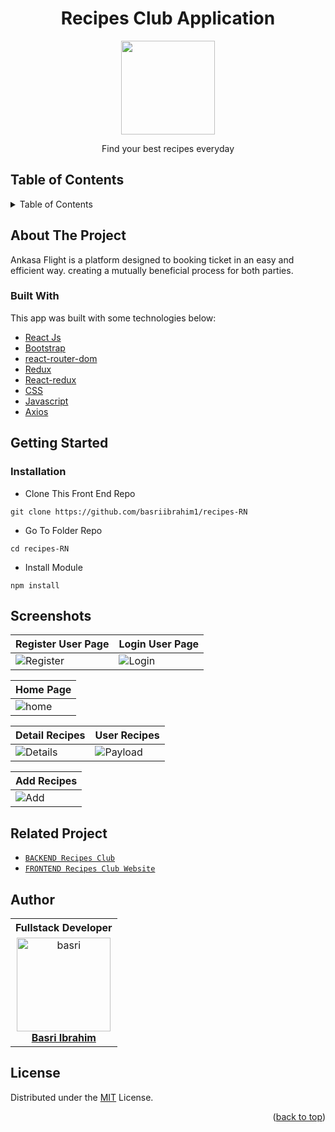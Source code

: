 <h1 align="center">Recipes Club Application</h1>

<p align="center">
  <img height="150" src="https://github.com/basriibrahim1/recipes-RN/blob/main/src/ss/logo.PNG"  />
</p>
 <p align="center">
    Find your best recipes everyday
  </p>

<!-- TABLE OF CONTENTS -->

## Table of Contents

<details>
  <summary>Table of Contents</summary>
  <ol>
    <li><a href="https://drive.google.com/drive/folders/1MVHqKVnxt7-O7ZAekB2zj9HAIYLRn8QT?usp=sharing">Download Apk</a></li>
    <li>
      <a href="#about-the-project">About The Project</a>
      <ul>
        <li><a href="#built-with">Built with</a></li>
      </ul>
    </li>
    <li>
      <a href="#getting-started">Getting Started</a>
      <ul>
        <li><a href="#installation">Installation</a></li>
      </ul>
    </li>
    <li><a href="#screenshots">Screenshots</a></li>
    <li><a href="#related-project">Related Project</a></li>
    <li><a href="#author">Author</a></li>
    <li><a href="#license">License</a></li>
  </ol>
</details>

## About The Project

Ankasa Flight is a platform designed to booking ticket in an easy and efficient way. creating a mutually beneficial process for both parties.

### Built With

This app was built with some technologies below:

- [React Js](https://reactjs.org)
- [Bootstrap](https://www.npmjs.com/package/bootstrap)
- [react-router-dom](https://www.npmjs.com/package/react-router-dom)
- [Redux](https://www.npmjs.com/package/redux)
- [React-redux](https://www.npmjs.com/package/react-redux)
- [CSS](https://developer.mozilla.org/en-US/docs/Web/CSS?retiredLocale=id)
- [Javascript](https://www.javascript.com/)
- [Axios](https://axios-http.com/)

<!-- GETTING STARTED -->

## Getting Started

### Installation

- Clone This Front End Repo

```
git clone https://github.com/basriibrahim1/recipes-RN
```

- Go To Folder Repo

```
cd recipes-RN
```

- Install Module

```
npm install
```

## Screenshots

|Register User Page| Login User Page | 
| ------------ | ------------|
![Register](https://github.com/basriibrahim1/recipes-RN/blob/main/src/ss/register.PNG "Register Pekerja Page") | ![Login](https://github.com/basriibrahim1/recipes-RN/blob/main/src/ss/login.PNG "Login Page")
                                                                        
| Home Page |
 ------------- |
![home](https://github.com/basriibrahim1/recipes-RN/blob/main/src/ss/home.PNG) |

| Detail Recipes | User Recipes |
| ------------- | ----------- |
| ![Details](https://github.com/basriibrahim1/recipes-RN/blob/main/src/ss/detail.PNG) | ![Payload](https://github.com/basriibrahim1/recipes-RN/blob/main/src/ss/myrecipe.PNG)

| Add Recipes |
| ------------- |
| ![Add](https://github.com/basriibrahim1/recipes-RN/blob/main/src/ss/add.PNG)


## Related Project

- [`BACKEND Recipes Club`](https://github.com/basriibrahim1/recipes-backend)
- [`FRONTEND Recipes Club Website`](https://github.com/basriibrahim1/recipes-frontend-website)


## Author

<center>
  <table>
    <tr>
      <th>Fullstack Developer</th>
    </tr>
    <tr>
      <td align="center">
        <a href="https://github.com/basriibrahim1/">
          <img width="150" style="background-size: contain;" src="https://avatars.githubusercontent.com/u/122788929?v=4" alt="basri"><br/>
          <b>Basri Ibrahim</b>
        </a>
      </td>
    </tr>
  </table>
</center>

## License

Distributed under the [MIT](/LICENSE) License.

<p align="right">(<a href="#top">back to top</a>)</p>

